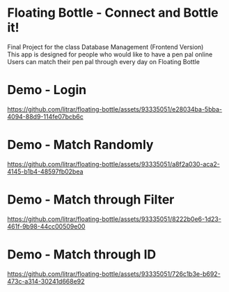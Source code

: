 # Floating Bottle - Connect and Bottle it!
Final Project for the class Database Management (Frontend Version)  
This app is designed for people who would like to have a pen pal online  
Users can match their pen pal through every day on Floating Bottle  


# Demo - Login

https://github.com/litrar/floating-bottle/assets/93335051/e28034ba-5bba-4094-88d9-114fe07bcb6c


# Demo - Match Randomly

https://github.com/litrar/floating-bottle/assets/93335051/a8f2a030-aca2-4145-b1b4-48597fb02bea


# Demo - Match through Filter

https://github.com/litrar/floating-bottle/assets/93335051/8222b0e6-1d23-461f-9b98-44cc00509e00


# Demo - Match through ID

https://github.com/litrar/floating-bottle/assets/93335051/726c1b3e-b692-473c-a314-30241d668e92
